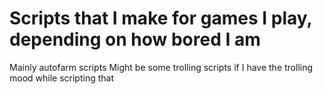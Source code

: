 # Scripts that I make for games I play, depending on how bored I am
Mainly autofarm scripts
Might be some trolling scripts if I have the trolling mood while scripting that
